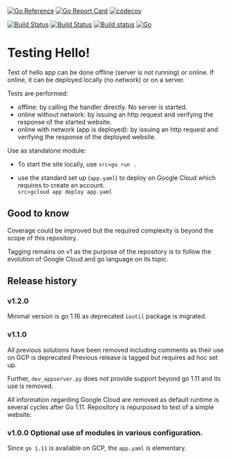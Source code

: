 [![Go Reference](https://pkg.go.dev/badge/github.com/iwdgo/testinghello.svg)](https://pkg.go.dev/github.com/iwdgo/testinghello)
[![Go Report Card](https://goreportcard.com/badge/github.com/iwdgo/testinghello)](https://goreportcard.com/report/github.com/iwdgo/testinghello)
[![codecov](https://codecov.io/gh/iwdgo/testinghello/branch/master/graph/badge.svg)](https://codecov.io/gh/iwdgo/testinghello)

[![Build Status](https://app.travis-ci.com/iwdgo/testinghello.svg?branch=master)](https://app.travis-ci.com/iwdgo/testinghello)
[![Build Status](https://api.cirrus-ci.com/github/iwdgo/testinghello.svg)](https://cirrus-ci.com/github/iwdgo/testinghello)
[![Build status](https://ci.appveyor.com/api/projects/status/r9m4u1ew6419ikbs?svg=true)](https://ci.appveyor.com/project/iwdgo/testinghello)
[![Go](https://github.com/iwdgo/testinghello/actions/workflows/go.yml/badge.svg)](https://github.com/iwdgo/testinghello/actions/workflows/go.yml)

# Testing Hello!

Test of hello app can be done offline (server is not running) or online.
If online, it can be deployed locally (no network) or on a server.

Tests are performed:
- offline: by calling the handler directly. No server is started.  
- online without network: by issuing an http request and verifying the response of the started website.
- online with network (app is deployed): by issuing an http request and verifying the response of the deployed website.  

Use as standalone module:
- To start the site locally, use `src>go run .`

- use the standard set up (`app.yaml`) to deploy on Google Cloud which requires to create an account.  
    `src>gcloud app deploy app.yaml`

## Good to know

Coverage could be improved but the required complexity is beyond the scope of this repository.

Tagging remains on v1 as the purpose of the repository is to follow the evolution of Google Cloud and go language
on its topic.

## Release history

### v1.2.0

Minimal version is go 1.16 as deprecated `ioutil` package is migrated.

### v1.1.0

All previous solutions have been removed including comments as their use on GCP is deprecated
Previous release is tagged but requires ad hoc set up.

Further, `dev_appserver.py` does not provide support beyond go 1.11 and its use is removed.

All information regarding Google Cloud are removed as default runtime is several cycles after Go 1.11.
Repository is repurposed to test of a simple website.

### v1.0.0 Optional use of modules in various configuration.

Since `go 1.11` is available on GCP, the `app.yaml` is elementary.

